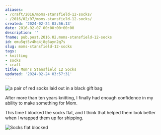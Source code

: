 ```yaml
---
aliases:
- /craft/2016/moms-stansfield-12-socks/
- /2016/02/07/moms-stansfield-12-socks/
created: '2024-02-24 03:56:13'
date: 2016-02-07 00:00:00+00:00
description: ''
fname: pub.post.2016.02.moms-stansfield-12-socks
id: emu5qt5v4hq4j8g6ayn2q7s
slug: moms-stansfield-12-socks
tags:
- knitting
- socks
- craft
title: Mom's Stansfield 12 Socks
updated: '2024-02-24 03:57:31'
---
```


![a pair of red socks laid out in a black gift bag](assets/img/2016/cover-2016-02-07.jpg)

After more than ten years knitting, I finally had enough confidence in my ability to make something for Mom.

This time I blocked the socks flat, and I think that helped them look better when I wrapped them up for shipping.

![Socks flat blocked](assets/img/2016/moms-stansfield-socks-flat.jpg)